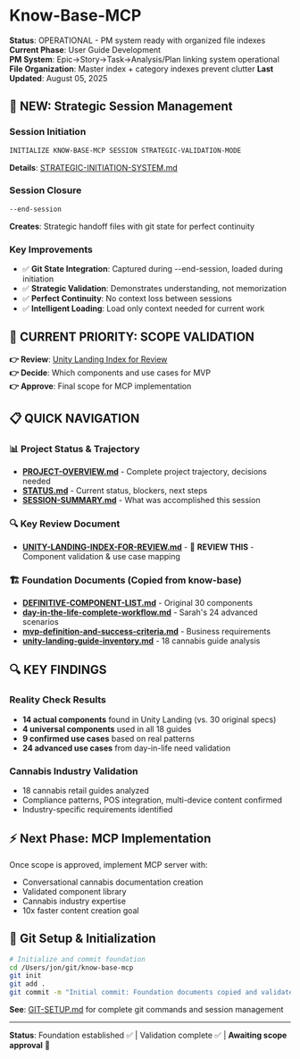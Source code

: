 # Know-Base-MCP

**Status**: OPERATIONAL - PM system ready with organized file indexes  
**Current Phase**: User Guide Development  
**PM System**: Epic→Story→Task→Analysis/Plan linking system operational
**File Organization**: Master index + category indexes prevent clutter
**Last Updated**: August 05, 2025

## 🚀 **NEW: Strategic Session Management**

### **Session Initiation**
```bash
INITIALIZE KNOW-BASE-MCP SESSION STRATEGIC-VALIDATION-MODE
```
**Details**: [STRATEGIC-INITIATION-SYSTEM.md](STRATEGIC-INITIATION-SYSTEM.md)

### **Session Closure** 
```bash
--end-session
```
**Creates**: Strategic handoff files with git state for perfect continuity

### **Key Improvements**
- ✅ **Git State Integration**: Captured during --end-session, loaded during initiation  
- ✅ **Strategic Validation**: Demonstrates understanding, not memorization
- ✅ **Perfect Continuity**: No context loss between sessions
- ✅ **Intelligent Loading**: Load only context needed for current work

## 🚨 **CURRENT PRIORITY: SCOPE VALIDATION**

**👉 Review**: [Unity Landing Index for Review](foundation-docs/UNITY-LANDING-INDEX-FOR-REVIEW.md)  
**👉 Decide**: Which components and use cases for MVP  
**👉 Approve**: Final scope for MCP implementation  

## 📋 **QUICK NAVIGATION**

### **📊 Project Status & Trajectory**
- **[PROJECT-OVERVIEW.md](PROJECT-OVERVIEW.md)** - Complete project trajectory, decisions needed
- **[STATUS.md](STATUS.md)** - Current status, blockers, next steps
- **[SESSION-SUMMARY.md](SESSION-SUMMARY.md)** - What was accomplished this session

### **🔍 Key Review Document**
- **[UNITY-LANDING-INDEX-FOR-REVIEW.md](foundation-docs/UNITY-LANDING-INDEX-FOR-REVIEW.md)** - 🚨 **REVIEW THIS** - Component validation & use case mapping

### **🏗️ Foundation Documents** (Copied from know-base)
- **[DEFINITIVE-COMPONENT-LIST.md](foundation-docs/components/DEFINITIVE-COMPONENT-LIST.md)** - Original 30 components
- **[day-in-the-life-complete-workflow.md](foundation-docs/user-scenarios/day-in-the-life-complete-workflow.md)** - Sarah's 24 advanced scenarios
- **[mvp-definition-and-success-criteria.md](foundation-docs/mvp-definition-and-success-criteria.md)** - Business requirements
- **[unity-landing-guide-inventory.md](foundation-docs/unity-landing-guide-inventory.md)** - 18 cannabis guide analysis

## 🔍 **KEY FINDINGS**

### **Reality Check Results**
- **14 actual components** found in Unity Landing (vs. 30 original specs)
- **4 universal components** used in all 18 guides
- **9 confirmed use cases** based on real patterns
- **24 advanced use cases** from day-in-life need validation

### **Cannabis Industry Validation**
- 18 cannabis retail guides analyzed
- Compliance patterns, POS integration, multi-device content confirmed
- Industry-specific requirements identified

## ⚡ **Next Phase: MCP Implementation**
Once scope is approved, implement MCP server with:
- Conversational cannabis documentation creation
- Validated component library
- Cannabis industry expertise
- 10x faster content creation goal

## 🚀 **Git Setup & Initialization**

```bash
# Initialize and commit foundation
cd /Users/jon/git/know-base-mcp
git init
git add .
git commit -m "Initial commit: Foundation documents copied and validated"
```

**See**: [GIT-SETUP.md](GIT-SETUP.md) for complete git commands and session management

---

**Status**: Foundation established ✅ | Validation complete ✅ | **Awaiting scope approval** 🔄
